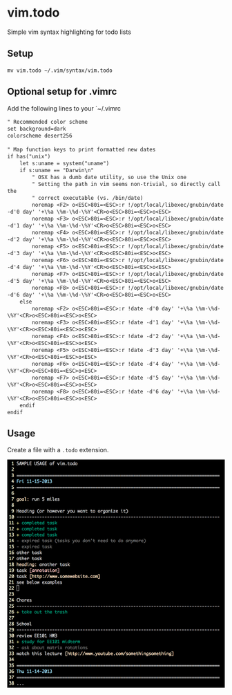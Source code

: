 vim.todo
========
Simple vim syntax highlighting for todo lists

Setup
-----
    mv vim.todo ~/.vim/syntax/vim.todo

Optional setup for .vimrc
----------------------------
Add the following lines to your `~/.vimrc

    " Recommended color scheme
    set background=dark
    colorscheme desert256
    
    " Map function keys to print formatted new dates
    if has("unix")
        let s:uname = system("uname")
        if s:uname == "Darwin\n"
            " OSX has a dumb date utility, so use the Unix one
            " Setting the path in vim seems non-trivial, so directly call the
            " correct executable (vs. /bin/date)
            noremap <F2> o<ESC>80i=<ESC>:r !/opt/local/libexec/gnubin/date -d'0 day' '+\%a \%m-\%d-\%Y'<CR>o<ESC>80i=<ESC>o<ESC>
            noremap <F3> o<ESC>80i=<ESC>:r !/opt/local/libexec/gnubin/date -d'1 day' '+\%a \%m-\%d-\%Y'<CR>o<ESC>80i=<ESC>o<ESC>
            noremap <F4> o<ESC>80i=<ESC>:r !/opt/local/libexec/gnubin/date -d'2 day' '+\%a \%m-\%d-\%Y'<CR>o<ESC>80i=<ESC>o<ESC>
            noremap <F5> o<ESC>80i=<ESC>:r !/opt/local/libexec/gnubin/date -d'3 day' '+\%a \%m-\%d-\%Y'<CR>o<ESC>80i=<ESC>o<ESC>
            noremap <F6> o<ESC>80i=<ESC>:r !/opt/local/libexec/gnubin/date -d'4 day' '+\%a \%m-\%d-\%Y'<CR>o<ESC>80i=<ESC>o<ESC>
            noremap <F7> o<ESC>80i=<ESC>:r !/opt/local/libexec/gnubin/date -d'5 day' '+\%a \%m-\%d-\%Y'<CR>o<ESC>80i=<ESC>o<ESC>
            noremap <F8> o<ESC>80i=<ESC>:r !/opt/local/libexec/gnubin/date -d'6 day' '+\%a \%m-\%d-\%Y'<CR>o<ESC>80i=<ESC>o<ESC>
        else
            noremap <F2> o<ESC>80i=<ESC>:r !date -d'0 day' '+\%a \%m-\%d-\%Y'<CR>o<ESC>80i=<ESC>o<ESC>
            noremap <F3> o<ESC>80i=<ESC>:r !date -d'1 day' '+\%a \%m-\%d-\%Y'<CR>o<ESC>80i=<ESC>o<ESC>
            noremap <F4> o<ESC>80i=<ESC>:r !date -d'2 day' '+\%a \%m-\%d-\%Y'<CR>o<ESC>80i=<ESC>o<ESC>
            noremap <F5> o<ESC>80i=<ESC>:r !date -d'3 day' '+\%a \%m-\%d-\%Y'<CR>o<ESC>80i=<ESC>o<ESC>
            noremap <F6> o<ESC>80i=<ESC>:r !date -d'4 day' '+\%a \%m-\%d-\%Y'<CR>o<ESC>80i=<ESC>o<ESC>
            noremap <F7> o<ESC>80i=<ESC>:r !date -d'5 day' '+\%a \%m-\%d-\%Y'<CR>o<ESC>80i=<ESC>o<ESC>
            noremap <F8> o<ESC>80i=<ESC>:r !date -d'6 day' '+\%a \%m-\%d-\%Y'<CR>o<ESC>80i=<ESC>o<ESC>
        endif
    endif

Usage
-----
Create a file with a `.todo` extension.

![Sample usage of vim.todo](sample.png "Sample usage")

